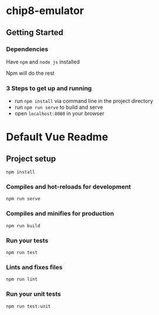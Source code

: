 # chip8-emulator

## Getting Started
### Dependencies

Have `npm` and `node js` installed

Npm will do the rest

### 3 Steps to get up and running
* run `npm install` via command line in the project directory
* run `npm run serve` to build and serve
* open `localhost:8080` in your browser

# Default Vue Readme

## Project setup
```
npm install
```

### Compiles and hot-reloads for development
```
npm run serve
```

### Compiles and minifies for production
```
npm run build
```

### Run your tests
```
npm run test
```

### Lints and fixes files
```
npm run lint
```

### Run your unit tests
```
npm run test:unit
```
